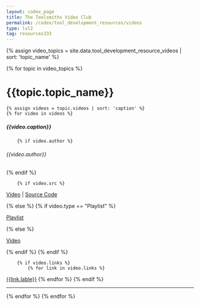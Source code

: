 ```yaml
---
layout: codex_page
title: The Toolsmiths Video Club
permalink: /codex/tool_development_resources/videos
type: lvl2
tag: resources333
---
```


<!-- To Edit or Add content to this page please edit the _data/tool_development_resource_videos.yaml file -->
{% assign video_topics = site.data.tool_development_resource_videos | sort: 'topic_name' %}

{% for topic in video_topics %}
<h1> {{topic.topic_name}} </h1>

	{% assign videos = topic.videos | sort: 'caption' %}
	{% for video in videos %}
<h5>{{video.caption}}</h5>

		{% if video.author %}
<h6>{{video.author}}</h6>
		{% endif %}

		{% if video.src %}
<p><a href="{{video.url}}">Video</a>
 | <a href="{{video.src}}">Source Code</a></p>
		{% else %}
			{% if video.type == "Playlist" %}
<p><a href="{{video.url}}">Playlist</a></p>
			{% else %}
<p><a href="{{video.url}}">Video</a></p>
			{% endif %}
		{% endif %}

		{% if video.links %}
			{% for link in video.links %}
<a href="{{link.url}}">{{link.lable}}</a>
			{% endfor %}
		{% endif %}
<hr>
	{% endfor %}
{% endfor %}
